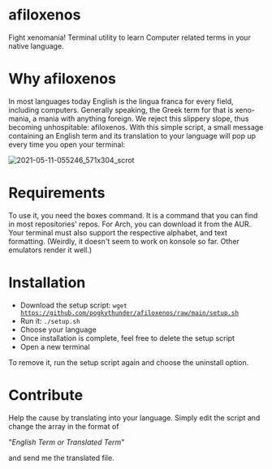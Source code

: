 # afiloxenos
Fight xenomania! Terminal utility to learn Computer related terms in your native language.

# Why afiloxenos
In most languages today English is the lingua franca for every field, including computers. Generally speaking, the Greek term for that is xeno-mania, a mania with anything foreign. We reject this slippery slope, thus becoming unhospitable: afiloxenos. With this simple script, a small message 
containing an English term and its translation to your language will pop up every time you open your terminal:

![2021-05-11-055246_571x304_scrot](https://user-images.githubusercontent.com/82233102/117738126-d6d9e580-b1ea-11eb-9635-7629e2f0cf48.png)

# Requirements
To use it, you need the boxes command. It is a command that you can find in most repositories' repos. For Arch, you can download it from the AUR.
Your terminal must also support the respective alphabet, and text formatting.
(Weirdly, it doesn't seem to work on konsole so far. Other emulators render it well.)

# Installation
* Download the setup script: <code>wget https://github.com/pogkythunder/afiloxenos/raw/main/setup.sh</code>
* Run it: <code>./setup.sh</code>
* Choose your language
* Once installation is complete, feel free to delete the setup script
* Open a new terminal

To remove it, run the setup script again and choose the uninstall option.

# Contribute
Help the cause by translating into your language. Simply edit the script and change the array in the format of

"*English Term or Translated Term*"

and send me the translated file.
